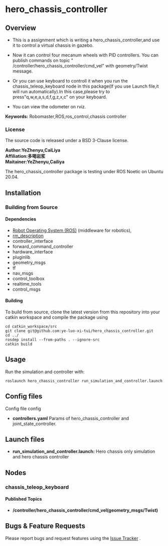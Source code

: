 # hero_chassis_controller

## Overview

- This is a assignment which is writing a hero_chassis_controller,and use it to control a virtual chassis in gazebo.

- Now it can control four mecanum wheels with PID controllers. You can publish commands on topic "
  /controller/hero_chassis_controller/cmd_vel" with geometry/Twist message.

- Or you can use keyboard to controll it when you run the chassis_teleop_keyboard node in this package(If you use Launch
  file,it will run automatically).In this case,please try to press"q,w,e,a,s,d,f,g,z,x,c" on your keyboard.

- You can view the odometer on rviz.

**Keywords:** Robomaster,ROS,ros_control,chassis controller

### License

The source code is released under a BSD 3-Clause license.

**Author:YeZhenyu,CaiLiya \
Affiliation:多喝岩浆 \
Maitainer:YeZhenyu,Cailiya**

The hero_chassis_controller package is testing under ROS Noetic on Ubuntu 20.04.

## Installation

### Building from Source

#### Dependencies

- [Robot Operating System (ROS)](http://wiki.ros.org) (middleware for robotics),
- [rm_description](https://github.com/gdut-dynamic-x/rm_description)
- controller_interface
- forward_command_controller
- hardware_interface
- pluginlib
- geometry_msgs
- tf
- nav_msgs
- control_toolbox
- realtime_tools
- control_msgs

#### Building

To build from source, clone the latest version from this repository into your catkin workspace and compile the package
using

	cd catkin_workspace/src
	git clone git@github.com:ye-luo-xi-tui/hero_chassis_controller.git
	cd ../
	rosdep install --from-paths . --ignore-src
	catkin build

## Usage

Run the simulation and controller with:

	roslaunch hero_chassis_controller run_simulation_and_controller.launch

## Config files

Config file config

* **controllers.yaml**  Params of hero_chassis_controller and joint_state_controller.

## Launch files

* **run_simulation_and_controller.launch:** Hero chassis only simulation and hero chassis controller

## Nodes

### chassis_teleop_keyboard

#### Published Topics

* **/controller/hero_chassis_controller/cmd_vel(geometry_msgs/Twist)**

## Bugs & Feature Requests

Please report bugs and request features using
the [Issue Tracker](https://github.com/ye-luo-xi-tui/hero_chassis_controller/issues)
.

[ROS]: http://www.ros.org
